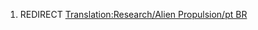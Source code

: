 1.  REDIRECT [Translation:Research/Alien Propulsion/pt
    BR](Translation:Research/Alien_Propulsion/pt_BR "wikilink")